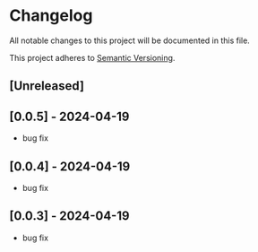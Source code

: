 # Changelog

All notable changes to this project will be documented in this file.

This project adheres to [Semantic Versioning](https://semver.org).

<!--
Note: In this file, do not use the hard wrap in the middle of a sentence for compatibility with GitHub comment style markdown rendering.
-->

## [Unreleased]

## [0.0.5] - 2024-04-19
- bug fix

## [0.0.4] - 2024-04-19
- bug fix

## [0.0.3] - 2024-04-19
- bug fix